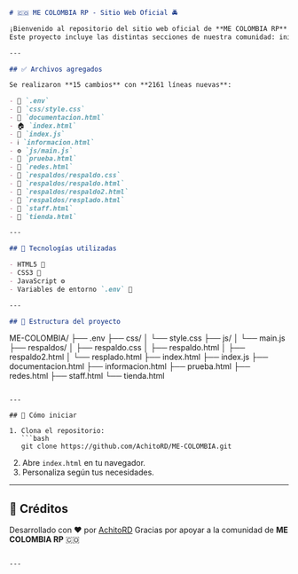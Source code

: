 

```markdown
# 🇨🇴 ME COLOMBIA RP - Sitio Web Oficial 🚔

¡Bienvenido al repositorio del sitio web oficial de **ME COLOMBIA RP**!  
Este proyecto incluye las distintas secciones de nuestra comunidad: inicio, tienda, staff, redes, documentación y más.

---

## ✅ Archivos agregados

Se realizaron **15 cambios** con **2161 líneas nuevas**:

- 🔐 `.env`
- 🎨 `css/style.css`
- 🧾 `documentacion.html`
- 🏠 `index.html`
- 🧠 `index.js`
- ℹ️ `informacion.html`
- ⚙️ `js/main.js`
- 🧪 `prueba.html`
- 📱 `redes.html`
- 💾 `respaldos/respaldo.css`
- 📄 `respaldos/respaldo.html`
- 📄 `respaldos/respaldo2.html`
- 📄 `respaldos/resplado.html`
- 👮 `staff.html`
- 🛒 `tienda.html`

---

## 🧰 Tecnologías utilizadas

- HTML5 📄  
- CSS3 🎨  
- JavaScript ⚙️  
- Variables de entorno `.env` 🔐

---

## 📂 Estructura del proyecto

```

ME-COLOMBIA/
├── .env
├── css/
│   └── style.css
├── js/
│   └── main.js
├── respaldos/
│   ├── respaldo.css
│   ├── respaldo.html
│   ├── respaldo2.html
│   └── resplado.html
├── index.html
├── index.js
├── documentacion.html
├── informacion.html
├── prueba.html
├── redes.html
├── staff.html
└── tienda.html

````

---

## 🚀 Cómo iniciar

1. Clona el repositorio:
   ```bash
   git clone https://github.com/AchitoRD/ME-COLOMBIA.git
````

2. Abre `index.html` en tu navegador.
3. Personaliza según tus necesidades.

---

## 🙌 Créditos

Desarrollado con ❤️ por [AchitoRD](https://github.com/AchitoRD)
Gracias por apoyar a la comunidad de **ME COLOMBIA RP** 🇨🇴

```

---
